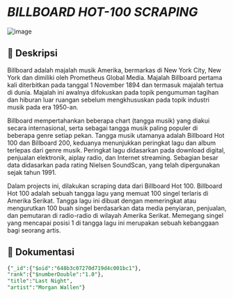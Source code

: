 # *BILLBOARD HOT-100 SCRAPING*

![image](https://github.com/sofiaoctaviana/scrapping_music_charts/assets/111562104/7d8b6793-4e5e-4804-b0ee-63eff1060e2a)

## :bookmark_tabs: Deskripsi

Billboard adalah majalah musik Amerika, bermarkas di New York City, New York dan dimiliki oleh Prometheus Global Media. Majalah Billboard pertama kali diterbitkan pada tanggal 1 November 1894 dan termasuk majalah tertua di dunia. Majalah ini awalnya difokuskan pada topik pengumuman tagihan dan hiburan luar ruangan sebelum mengkhususkan pada topik industri musik pada era 1950-an.

Billboard mempertahankan beberapa chart (tangga musik) yang diakui secara internasional, serta sebagai tangga musik paling populer di beberapa genre setiap pekan. Tangga musik utamanya adalah Billboard Hot 100 dan Billboard 200, keduanya menunjukkan peringkat lagu dan album terlepas dari genre musik. Peringkat lagu didasarkan pada download digital, penjualan elektronik, aiplay radio, dan Internet streaming. Sebagian besar data didasarkan pada rating Nielsen SoundScan, yang telah dipergunakan sejak tahun 1991.

Dalam projects ini, dilakukan scraping data dari Billboard Hot 100. Billboard Hot 100 adalah sebuah tangga lagu yang memuat 100 singel terlaris di Amerika Serikat. Tangga lagu ini dibuat dengan memeringkat atau mengurutkan 100 buah singel berdasarkan data media penyiaran, penjualan, dan pemutaran di radio-radio di wilayah Amerika Serikat. Memegang singel yang mencapai posisi 1 di tangga lagu ini merupakan sebuah kebanggaan bagi seorang artis.

## :bookmark_tabs: Dokumentasi

```sql
{"_id":{"$oid":"648b3c07270d719d4c001bc1"},
"rank":{"$numberDouble":"1.0"},
"title":"Last Night",
"artist":"Morgan Wallen"}
```
